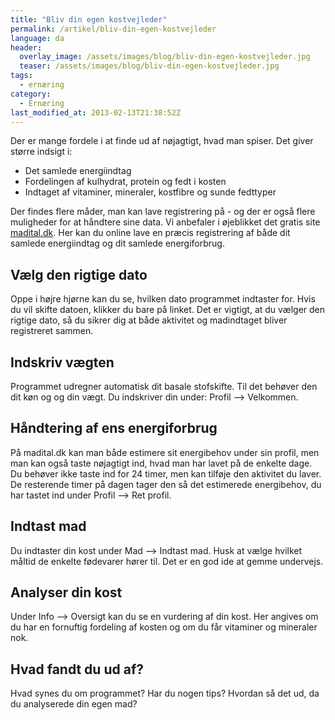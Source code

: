 ```yaml
---
title: "Bliv din egen kostvejleder"
permalink: /artikel/bliv-din-egen-kostvejleder
language: da
header:
  overlay_image: /assets/images/blog/bliv-din-egen-kostvejleder.jpg
  teaser: /assets/images/blog/bliv-din-egen-kostvejleder.jpg
tags:
  - ernæring
category:
  - Ernæring
last_modified_at: 2013-02-13T21:38:52Z
---
```


Der er mange fordele i at finde ud af nøjagtigt, hvad man spiser. Det giver større indsigt i:

- Det samlede energiindtag
- Fordelingen af kulhydrat, protein og fedt i kosten
- Indtaget af vitaminer, mineraler, kostfibre og sunde fedttyper

Der findes flere måder, man kan lave registrering på - og der er også flere muligheder for at håndtere sine data. Vi anbefaler i øjeblikket det gratis site [madital.dk](http://madital.dk). Her kan du online lave en præcis registrering af både dit samlede energiindtag og dit samlede energiforbrug.

Vælg den rigtige dato
---------------------

Oppe i højre hjørne kan du se, hvilken dato programmet indtaster for. Hvis du vil skifte datoen, klikker du bare på linket. Det er vigtigt, at du vælger den rigtige dato, så du sikrer dig at både aktivitet og madindtaget bliver registreret sammen.

Indskriv vægten
---------------

Programmet udregner automatisk dit basale stofskifte. Til det behøver den dit køn og og din vægt. Du indskriver din under: Profil --> Velkommen.

Håndtering af ens energiforbrug
-------------------------------

På madital.dk kan man både estimere sit energibehov under sin profil, men man kan også taste nøjagtigt ind, hvad man har lavet på de enkelte dage. Du behøver ikke taste ind for 24 timer, men kan tilføje den aktivitet du laver. De resterende timer på dagen tager den så det estimerede energibehov, du har tastet ind under Profil --> Ret profil.

Indtast mad
-----------

Du indtaster din kost under Mad --> Indtast mad. Husk at vælge hvilket måltid de enkelte fødevarer hører til. Det er en god ide at gemme undervejs.

Analyser din kost
-----------------

Under Info --> Oversigt kan du se en vurdering af din kost. Her angives om du har en fornuftig fordeling af kosten og om du får vitaminer og mineraler nok.

Hvad fandt du ud af?
--------------------

Hvad synes du om programmet? Har du nogen tips? Hvordan så det ud, da du analyserede din egen mad?
